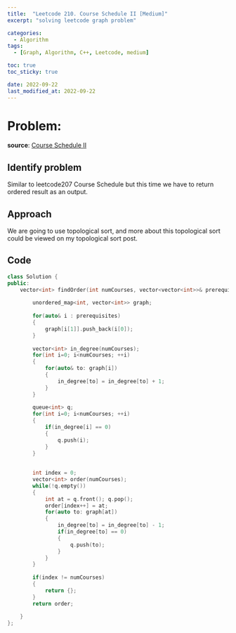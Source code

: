 ```yaml
---
title:  "Leetcode 210. Course Schedule II [Medium]"
excerpt: "solving leetcode graph problem"

categories:
  - Algorithm
tags:
  - [Graph, Algorithm, C++, Leetcode, medium]

toc: true
toc_sticky: true

date: 2022-09-22
last_modified_at: 2022-09-22
---
```


# Problem:
**source**: [Course Schedule II](https://leetcode.com/problems/course-schedule-ii/)


## Identify problem
Similar to leetcode207 Course Schedule but this time we have to return ordered result as an output.

## Approach
We are going to use topological sort, and more about this topological sort could be viewed on my topological sort post.

## Code
``` c++
class Solution {
public:
    vector<int> findOrder(int numCourses, vector<vector<int>>& prerequisites) {
        
        unordered_map<int, vector<int>> graph;
        
        for(auto& i : prerequisites)
        {
            graph[i[1]].push_back(i[0]);
        }
        
        vector<int> in_degree(numCourses);
        for(int i=0; i<numCourses; ++i)
        {
            for(auto& to: graph[i])
            {
                in_degree[to] = in_degree[to] + 1; 
            }
        }
        
        queue<int> q;
        for(int i=0; i<numCourses; ++i)
        {
            if(in_degree[i] == 0)
            {
                q.push(i);
            }
        }
        
        
        int index = 0;
        vector<int> order(numCourses);
        while(!q.empty())
        {
            int at = q.front(); q.pop();
            order[index++] = at;
            for(auto to: graph[at])
            {
                in_degree[to] = in_degree[to] - 1;
                if(in_degree[to] == 0)
                {
                    q.push(to);
                }
            }
        }
        
        if(index != numCourses)
        {
            return {};
        }
        return order;
        
    }
};
```